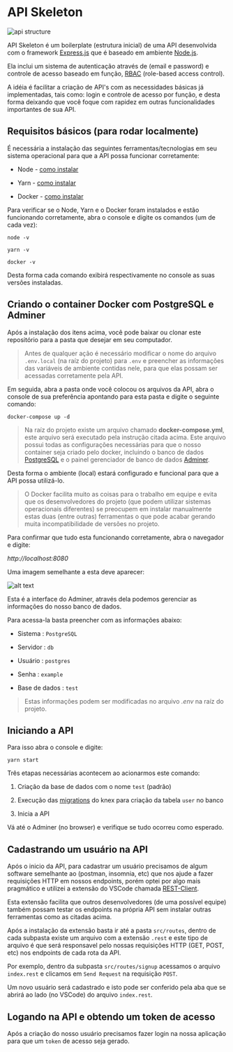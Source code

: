 # API Skeleton

![api structure](https://i.imgur.com/VgSHYVN.jpg)

API Skeleton é um boilerplate (estrutura inicial) de uma API desenvolvida com o framework [Express.js](https://expressjs.com/pt-br/starter/generator.html) que é baseado em ambiente [Node.js](https://bit.ly/37gHEaf).

Ela inclui um sistema de autenticação através de (email e password) e controle de acesso baseado em função, [RBAC](https://bit.ly/34B4dWl) (role-based access control).

A idéia é facilitar a criação de API's com as necessidades básicas já implementadas, tais como: login e controle de acesso por função, e desta forma deixando que você foque com rapidez em outras funcionalidades importantes de sua API.

## Requisitos básicos (para rodar localmente)

É necessária a instalação das seguintes ferramentas/tecnologias em seu sistema operacional para que a API possa funcionar corretamente:

- Node - <a target="_blank" href="https://nodejs.org/en/download">como instalar</a>

* Yarn - <a target="_blank" href="https://community.chocolatey.org/packages/yarn">como instalar</a>

- Docker - <a target="_blank" href="https://docs.docker.com/desktop/windows/install">como instalar</a>

Para verificar se o Node, Yarn e o Docker foram instalados e estão funcionando corretamente, abra o console e digite os comandos (um de cada vez):

`node -v`

`yarn -v`

`docker -v`

Desta forma cada comando exibirá respectivamente no console as suas versões instaladas.

## Criando o container Docker com PostgreSQL e Adminer

Após a instalação dos itens acima, você pode baixar ou clonar este repositório para a pasta que desejar em seu computador.

> Antes de qualquer ação é necessário modificar o nome do arquivo `.env.local` (na raíz do projeto) para `.env` e preencher as informações das variáveis de ambiente contidas nele, para que elas possam ser acessadas corretamente pela API.

Em seguida, abra a pasta onde você colocou os arquivos da API, abra o console de sua preferência apontando para esta pasta e digite o seguinte comando:

`docker-compose up -d`

> Na raíz do projeto existe um arquivo chamado **docker-compose.yml**, este arquivo será executado pela instrução citada acima. Este arquivo possui todas as configurações necessárias para que o nosso container seja criado pelo docker, incluindo o banco de dados [PostgreSQL](https://hub.docker.com/_/postgres) e o painel gerenciador de banco de dados [Adminer](https://hub.docker.com/_/adminer).

Desta forma o ambiente (local) estará configurado e funcional para que a API possa utilizá-lo.

> O Docker facilita muito as coisas para o trabalho em equipe e evita que os desenvolvedores do projeto (que podem utilizar sistemas operacionais diferentes) se preocupem em instalar manualmente estas duas (entre outras) ferramentas o que pode acabar gerando muita incompatibilidade de versões no projeto.

Para confirmar que tudo esta funcionando corretamente, abra o navegador e digite:

_http://localhost:8080_

Uma imagem semelhante a esta deve aparecer:

![alt text](https://i.imgur.com/eA9sl28.png)

Esta é a interface do Adminer, através dela podemos gerenciar as informações do nosso banco de dados.

Para acessa-la basta preencher com as informações abaixo:

- Sistema : `PostgreSQL`

- Servidor : `db`

- Usuário : `postgres`

- Senha : `example`

* Base de dados : `test`

> Estas informações podem ser modificadas no arquivo _.env_ na raíz do projeto.

## Iniciando a API

Para isso abra o console e digite:

`yarn start`

Três etapas necessárias acontecem ao acionarmos este comando:

1. Criação da base de dados com o nome `test` (padrão)

2. Execução das [migrations](https://knexjs.org/#Migrations) do knex para criação da tabela `user` no banco

3. Inicia a API

Vá até o Adminer (no browser) e verifique se tudo ocorreu como esperado.

## Cadastrando um usuário na API

Após o inicio da API, para cadastrar um usuário precisamos de algum software semelhante ao (postman, insomnia, etc) que nos ajude a fazer requisições HTTP em nossos endpoints, porém optei por algo mais pragmático e utilizei a extensão do VSCode chamada <a target="_blank" href="https://bit.ly/37j56DL">REST-Client</a>.

Esta extensão facilita que outros desenvolvedores (de uma possível equipe) também possam testar os endpoints na própria API sem instalar outras ferramentas como as citadas acima.

Após a instalação da extensão basta ir até a pasta `src/routes`, dentro de cada subpasta existe um arquivo com a extensão `.rest` e este tipo de arquivo é que será responsavel pelo nossas requisições HTTP (GET, POST, etc) nos endpoints de cada rota da API.

Por exemplo, dentro da subpasta `src/routes/signup` acessamos o arquivo `index.rest` e clicamos em `Send Request` na requisição `POST`.

Um novo usuário será cadastrado e isto pode ser conferido pela aba que se abrirá ao lado (no VSCode) do arquivo `index.rest`.

## Logando na API e obtendo um token de acesso

Após a criação do nosso usuário precisamos fazer login na nossa aplicação para que um `token` de acesso seja gerado.
